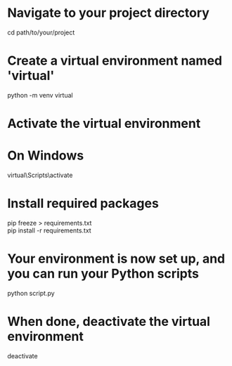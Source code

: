 # Navigate to your project directory
cd path/to/your/project

# Create a virtual environment named 'virtual'
python -m venv virtual

# Activate the virtual environment
# On Windows
virtual\Scripts\activate

# Install required packages
pip freeze > requirements.txt  
pip install -r requirements.txt

# Your environment is now set up, and you can run your Python scripts
python script.py

# When done, deactivate the virtual environment
deactivate